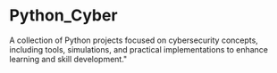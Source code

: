 # Python_Cyber
A collection of Python projects focused on cybersecurity concepts, including tools, simulations, and practical implementations to enhance learning and skill development."
